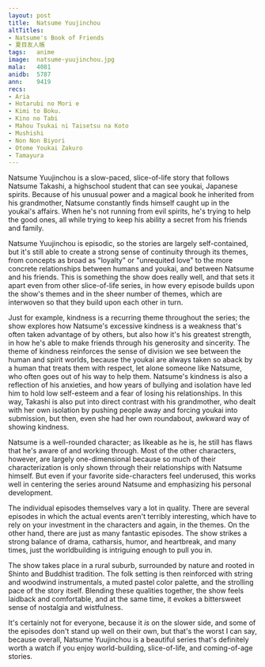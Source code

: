 ```yaml
---
layout: post
title:  Natsume Yuujinchou
altTitles:
- Natsume's Book of Friends
- 夏目友人帳
tags:   anime
image:  natsume-yuujinchou.jpg
mala:   4081
anidb:  5787
ann:    9419
recs:
- Aria
- Hotarubi no Mori e
- Kimi to Boku.
- Kino no Tabi
- Mahou Tsukai ni Taisetsu na Koto
- Mushishi
- Non Non Biyori
- Otome Youkai Zakuro
- Tamayura
---
```


Natsume Yuujinchou is a slow-paced, slice-of-life story that follows Natsume Takashi, a highschool student that can see youkai, Japanese spirits.
Because of his unusual power and a magical book he inherited from his grandmother, Natsume constantly finds himself caught up in the youkai's affairs.
When he's not running from evil spirits, he's trying to help the good ones, all while trying to keep his ability a secret from his friends and family.

Natsume Yuujinchou is episodic, so the stories are largely self-contained, but it's still able to create a strong sense of continuity through its themes, from concepts as broad as "loyalty" or "unrequited love" to the more concrete relationships between humans and youkai, and between Natsume and his friends.
This is something the show does really well, and that sets it apart even from other slice-of-life series, in how every episode builds upon the show's themes and in the sheer number of themes, which are interwoven so that they build upon each other in turn.

Just for example, kindness is a recurring theme throughout the series; the show explores how Natsume's excessive kindness is a weakness that's often taken advantage of by others, but also how it's his greatest strength, in how he's able to make friends through his generosity and sincerity.
The theme of kindness reinforces the sense of division we see between the human and spirit worlds, because the youkai are always taken so aback by a human that treats them with respect, let alone someone like Natsume, who often goes out of his way to help them.
Natsume's kindness is also a reflection of his anxieties, and how years of bullying and isolation have led him to hold low self-esteem and a fear of losing his relationships.
In this way, Takashi is also put into direct contrast with his grandmother, who dealt with her own isolation by pushing people away and forcing youkai into submission, but then, even she had her own roundabout, awkward way of showing kindness.

Natsume is a well-rounded character; as likeable as he is, he still has flaws that he's aware of and working through.
Most of the other characters, however, are largely one-dimensional because so much of their characterization is only shown through their relationships with Natsume himself.
But even if your favorite side-characters feel underused, this works well in centering the series around Natsume and emphasizing his personal development.

The individual episodes themselves vary a lot in quality.
There are several episodes in which the actual events aren't terribly interesting, which have to rely on your investment in the characters and again, in the themes.
On the other hand, there are just as many fantastic episodes.
The show strikes a strong balance of drama, catharsis, humor, and heartbreak, and many times, just the worldbuilding is intriguing enough to pull you in.

The show takes place in a rural suburb, surrounded by nature and rooted in Shinto and Buddhist tradition.
The folk setting is then reinforced with string and woodwind instrumentals, a muted pastel color palette, and the strolling pace of the story itself.
Blending these qualities together, the show feels laidback and comfortable, and at the same time, it evokes a bittersweet sense of nostalgia and wistfulness.

It's certainly not for everyone, because it *is* on the slower side, and some of the episodes don't stand up well on their own, but that's the worst I can say, because overall, Natsume Yuujinchou is a beautiful series that's definitely worth a watch if you enjoy world-building, slice-of-life, and coming-of-age stories.